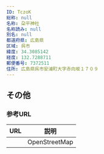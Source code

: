 ```yaml
---
ID: TczoK
総称: null
名称: 朶平神社
名称読み: null
別名: null
都道府県: 広島県
区域: 呉市
緯度: 34.3085142
経度: 132.7288711
郵便番号: 7372511
住所: 広島県呉市安浦町大字赤向坂１７０９
---
```


## その他

### 参考URL

| URL | 説明          |
| --- | ------------- |
|     | OpenStreetMap |
